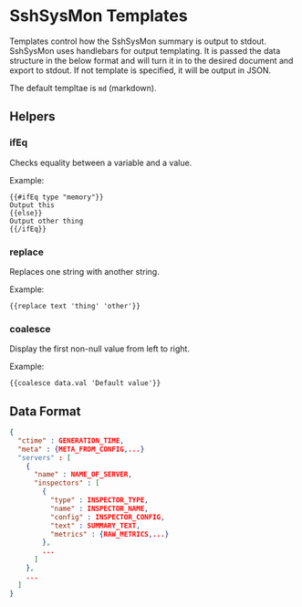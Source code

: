 # SshSysMon Templates

Templates control how the SshSysMon summary is output to stdout.
SshSysMon uses handlebars for output templating.  It is passed the data structure in the below format
and will turn it in to the desired document and export to stdout.  If not template is specified,
it will be output in JSON.

The default templtae is `md` (markdown).

## Helpers

### ifEq

Checks equality between a variable and a value.

Example:
```
{{#ifEq type "memory"}}
Output this
{{else}}
Output other thing
{{/ifEq}}
```

### replace
Replaces one string with another string.

Example:
```
{{replace text 'thing' 'other'}}
```

### coalesce

Display the first non-null value from left to right.

Example:
```
{{coalesce data.val 'Default value'}}
```

## Data Format
```json
{
  "ctime" : GENERATION_TIME,
  "meta" : {META_FROM_CONFIG,...}
  "servers" : [
    {
      "name" : NAME_OF_SERVER,
      "inspectors" : [
        {
          "type" : INSPECTOR_TYPE,
          "name" : INSPECTOR_NAME,
          "config" : INSPECTOR_CONFIG,
          "text" : SUMMARY_TEXT,
          "metrics" : {RAW_METRICS,...}
        },
        ...
      ]
    },
    ...
  ]
}
```

